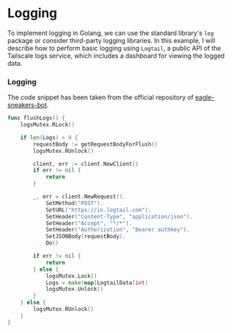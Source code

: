 # Logging

To implement logging in Golang, we can use the standard library's `log` package or consider third-party logging libraries. In this example, I will describe how to perform basic logging using `Logtail`, a public API of the Tailscale logs service, which includes a dashboard for viewing the logged data.

### Logging

The code snippet has been taken from the official repository of [eagle-sneakers-bot](../handler/logs/logtail.go#L65).

```go
func flushLogs() {
	logsMutex.RLock()

	if len(Logs) > 0 {
		requestBody := getRequestBodyForFlush()
		logsMutex.RUnlock()

		client, err := client.NewClient()
		if err != nil {
			return
		}

		_, err = client.NewRequest().
			SetMethod("POST").
			SetURL("https://in.logtail.com").
			SetHeader("Content-Type", "application/json").
			SetHeader("Accept", "*/*").
			SetHeader("Authorization", "Bearer authkey").
			SetJSONBody(requestBody).
			Do()

		if err != nil {
			return
		} else {
			logsMutex.Lock()
			Logs = make(map[LogtailData]int)
			logsMutex.Unlock()
		}
	} else {
		logsMutex.RUnlock()
	}
}
```
